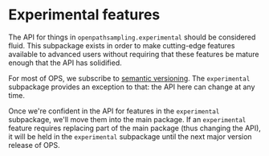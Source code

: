 # Experimental features

The API for things in `openpathsampling.experimental` should be considered
fluid. This subpackage exists in order to make cutting-edge features available
to advanced users without requiring that these features be mature enough
that the API has solidified.

For most of OPS, we subscribe to [semantic versioning](http://semver.org).
The `experimental` subpackage provides an exception to that: the API here
can change at any time.

Once we're confident in the API for features in the `experimental`
subpackage, we'll move them into the main package. If an `experimental`
feature requires replacing part of the main package (thus changing the API),
it will be held in the `experimental` subpackage until the next major
version release of OPS.
